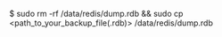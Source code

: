 <!-- post: 1970-09-26-manage-backups_redis-database -->


$ sudo rm -rf /data/redis/dump.rdb && sudo cp &#60;path_to_your_backup_file(.rdb)&#62; /data/redis/dump.rdb

